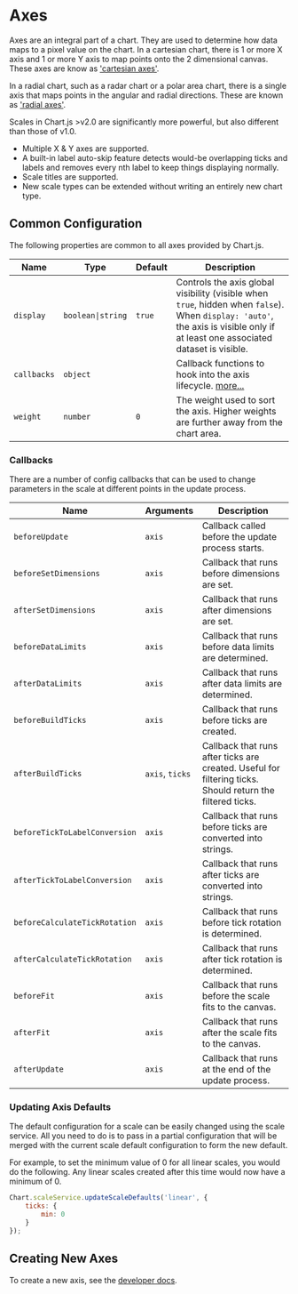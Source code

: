 # Axes

Axes are an integral part of a chart. They are used to determine how data maps to a pixel value on the chart. In a cartesian chart, there is 1 or more X axis and 1 or more Y axis to map points onto the 2 dimensional canvas. These axes are know as ['cartesian axes'](./cartesian/README.md#cartesian-axes).

In a radial chart, such as a radar chart or a polar area chart, there is a single axis that maps points in the angular and radial directions. These are known as ['radial axes'](./radial/README.md#radial-axes).

Scales in Chart.js >v2.0 are significantly more powerful, but also different than those of v1.0.
* Multiple X & Y axes are supported.
* A built-in label auto-skip feature detects would-be overlapping ticks and labels and removes every nth label to keep things displaying normally.
* Scale titles are supported.
* New scale types can be extended without writing an entirely new chart type.

## Common Configuration

The following properties are common to all axes provided by Chart.js.

| Name | Type | Default | Description
| ---- | ---- | ------- | -----------
| `display` | <code>boolean&#124;string</code> | `true` | Controls the axis global visibility (visible when `true`, hidden when `false`). When `display: 'auto'`, the axis is visible only if at least one associated dataset is visible.
| `callbacks` | `object` | | Callback functions to hook into the axis lifecycle. [more...](#callbacks)
| `weight` | `number` | `0` | The weight used to sort the axis. Higher weights are further away from the chart area.

### Callbacks
There are a number of config callbacks that can be used to change parameters in the scale at different points in the update process.

| Name | Arguments | Description
| ---- | --------- | -----------
| `beforeUpdate` | `axis` | Callback called before the update process starts.
| `beforeSetDimensions` | `axis` | Callback that runs before dimensions are set.
| `afterSetDimensions` | `axis` | Callback that runs after dimensions are set.
| `beforeDataLimits` | `axis` | Callback that runs before data limits are determined.
| `afterDataLimits` | `axis` | Callback that runs after data limits are determined.
| `beforeBuildTicks` | `axis` | Callback that runs before ticks are created.
| `afterBuildTicks` | `axis`, `ticks` | Callback that runs after ticks are created. Useful for filtering ticks. Should return the filtered ticks.
| `beforeTickToLabelConversion` | `axis` | Callback that runs before ticks are converted into strings.
| `afterTickToLabelConversion` | `axis` | Callback that runs after ticks are converted into strings.
| `beforeCalculateTickRotation` | `axis` | Callback that runs before tick rotation is determined.
| `afterCalculateTickRotation` | `axis` | Callback that runs after tick rotation is determined.
| `beforeFit` | `axis` | Callback that runs before the scale fits to the canvas.
| `afterFit` | `axis` | Callback that runs after the scale fits to the canvas.
| `afterUpdate` | `axis` | Callback that runs at the end of the update process.

### Updating Axis Defaults

The default configuration for a scale can be easily changed using the scale service. All you need to do is to pass in a partial configuration that will be merged with the current scale default configuration to form the new default.

For example, to set the minimum value of 0 for all linear scales, you would do the following. Any linear scales created after this time would now have a minimum of 0.

```javascript
Chart.scaleService.updateScaleDefaults('linear', {
    ticks: {
        min: 0
    }
});
```

## Creating New Axes
To create a new axis, see the [developer docs](../developers/axes.md).
